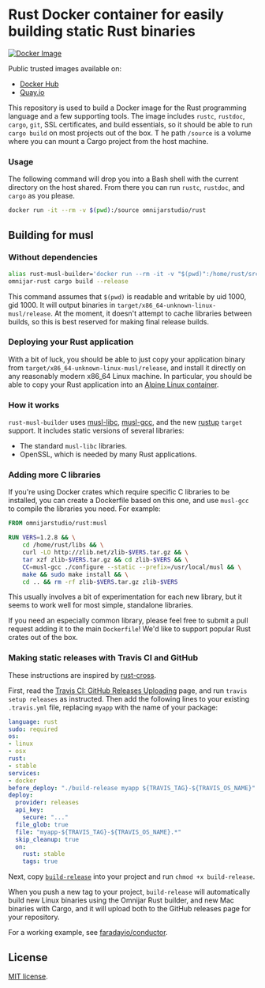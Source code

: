 # Rust Docker container for easily building static Rust binaries

[![Docker Image](https://img.shields.io/docker/pulls/omnijarstudio/rust.svg?maxAge=2592000)](https://hub.docker.com/r/omnijarstudio/rust/)

Public trusted images available on:

* [Docker Hub](https://hub.docker.com/r/omnijarstudio/rust/)
* [Quay.io](https://quay.io/repository/omnijarstudio/rust)

This repository is used to build a Docker image for the 
Rust programming language and a few supporting tools. The 
image includes `rustc`, `rustdoc`, `cargo`, `git`, SSL 
certificates, and build essentials, so it should be able 
to run `cargo build` on most projects out of the box. T
he path `/source` is a volume where you can mount a 
Cargo project from the host machine.

### Usage

The following command will drop you into a Bash shell with the 
current directory on the host shared. From there you can run 
`rustc`, `rustdoc`, and `cargo` as you please.

``` bash
docker run -it --rm -v $(pwd):/source omnijarstudio/rust
```

## Building for musl

### Without dependencies

```sh
alias rust-musl-builder='docker run --rm -it -v "$(pwd)":/home/rust/src omnijarstudio/rust'
omnijar-rust cargo build --release
```

This command assumes that `$(pwd)` is readable and writable by uid 1000,
gid 1000.  It will output binaries in
`target/x86_64-unknown-linux-musl/release`. At the moment, it doesn't
attempt to cache libraries between builds, so this is best reserved for
making final release builds.

### Deploying your Rust application

With a bit of luck, you should be able to just copy your application binary
from `target/x86_64-unknown-linux-musl/release`, and install it directly on
any reasonably modern x86_64 Linux machine.  In particular, you should be
able to copy your Rust application into an
[Alpine Linux container][].

### How it works

`rust-musl-builder` uses [musl-libc][], [musl-gcc][], and the new
[rustup][] `target` support.  It includes static versions of several
libraries:

- The standard `musl-libc` libraries.
- OpenSSL, which is needed by many Rust applications.

### Adding more C libraries

If you're using Docker crates which require specific C libraries to be
installed, you can create a Dockerfile based on this one, and use
`musl-gcc` to compile the libraries you need.  For example:

```Dockerfile
FROM omnijarstudio/rust:musl

RUN VERS=1.2.8 && \
    cd /home/rust/libs && \
    curl -LO http://zlib.net/zlib-$VERS.tar.gz && \
    tar xzf zlib-$VERS.tar.gz && cd zlib-$VERS && \
    CC=musl-gcc ./configure --static --prefix=/usr/local/musl && \
    make && sudo make install && \
    cd .. && rm -rf zlib-$VERS.tar.gz zlib-$VERS
```

This usually involves a bit of experimentation for each new library, but it
seems to work well for most simple, standalone libraries.

If you need an especially common library, please feel free to submit a pull
request adding it to the main `Dockerfile`!  We'd like to support popular
Rust crates out of the box.

### Making static releases with Travis CI and GitHub

These instructions are inspired by [rust-cross][].

First, read the [Travis CI: GitHub Releases Uploading][uploading] page, and
run `travis setup releases` as instructed.  Then add the following lines to
your existing `.travis.yml` file, replacing `myapp` with the name of your
package:

```yaml
language: rust
sudo: required
os:
- linux
- osx
rust:
- stable
services:
- docker
before_deploy: "./build-release myapp ${TRAVIS_TAG}-${TRAVIS_OS_NAME}"
deploy:
  provider: releases
  api_key:
    secure: "..."
  file_glob: true
  file: "myapp-${TRAVIS_TAG}-${TRAVIS_OS_NAME}.*"
  skip_cleanup: true
  on:
    rust: stable
    tags: true
```

Next, copy [`build-release`](./examples/build-release) into your project
and run `chmod +x build-release`.

When you push a new tag to your project, `build-release` will automatically
build new Linux binaries using the Omnijar Rust builder, and new Mac binaries
with Cargo, and it will upload both to the GitHub releases page for your
repository.

For a working example, see [faradayio/conductor][conductor].

[rust-cross]: https://github.com/japaric/rust-cross
[uploading]: https://docs.travis-ci.com/user/deployment/releases
[conductor]: https://github.com/faradayio/conductor

## License

[MIT license](./LICENSE-MIT.txt).

[Alpine Linux container]: https://hub.docker.com/_/alpine/
[musl-libc]: http://www.musl-libc.org/
[musl-gcc]: http://www.musl-libc.org/how.html
[rustup]: https://www.rustup.rs/
